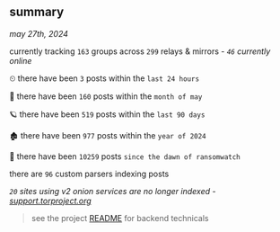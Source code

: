 
## summary
_may 27th, 2024_

currently tracking `163` groups across `299` relays & mirrors - _`46` currently online_

⏲ there have been `3` posts within the `last 24 hours`

🦈 there have been `160` posts within the `month of may`

🪐 there have been `519` posts within the `last 90 days`

🏚 there have been `977` posts within the `year of 2024`

🦕 there have been `10259` posts `since the dawn of ransomwatch`

there are `96` custom parsers indexing posts

_`20` sites using v2 onion services are no longer indexed - [support.torproject.org](https://support.torproject.org/onionservices/v2-deprecation/)_

> see the project [README](https://github.com/joshhighet/ransomwatch#ransomwatch--) for backend technicals

